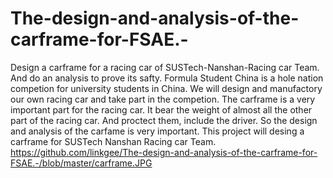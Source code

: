 # The-design-and-analysis-of-the-carframe-for-FSAE.-
Design a carframe for a racing car of SUSTech-Nanshan-Racing car Team. And do an analysis to prove its safty. 
Formula Student China is a hole nation competion for university students in China.  We will design and manufactory our own racing car and take part in the competion. The carframe is a very important part for the racing car. It bear the weight of almost all the other part of the racing car. And proctect them, include the driver. So the design and analysis of the carfame is very important. This project will desing a carframe for SUSTech Nanshan Racing car Team.
https://github.com/linkgee/The-design-and-analysis-of-the-carframe-for-FSAE.-/blob/master/carframe.JPG
